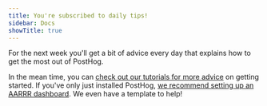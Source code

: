 ```yaml
---
title: You're subscribed to daily tips!
sidebar: Docs
showTitle: true
---
```


For the next week you'll get a bit of advice every day that explains how to get the most out of PostHog.

In the mean time, you can [check out our tutorials for more advice](/tutorials) on getting started. If you've only just installed PostHog, [we recommend setting up an AARRR dashboard](/product-engineers/aarrr-pirate-funnel). We even have a template to help!

